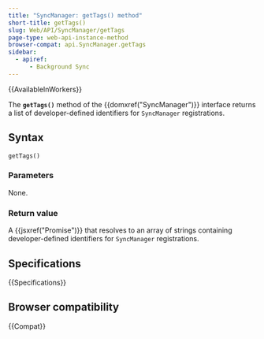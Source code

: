 ```yaml
---
title: "SyncManager: getTags() method"
short-title: getTags()
slug: Web/API/SyncManager/getTags
page-type: web-api-instance-method
browser-compat: api.SyncManager.getTags
sidebar:
  - apiref:
      - Background Sync
---
```


{{AvailableInWorkers}}

The **`getTags()`** method of the
{{domxref("SyncManager")}} interface returns a list of developer-defined identifiers for
`SyncManager` registrations.

## Syntax

```js-nolint
getTags()
```

### Parameters

None.

### Return value

A {{jsxref("Promise")}} that resolves to an array of strings
containing developer-defined identifiers for `SyncManager` registrations.

## Specifications

{{Specifications}}

## Browser compatibility

{{Compat}}
